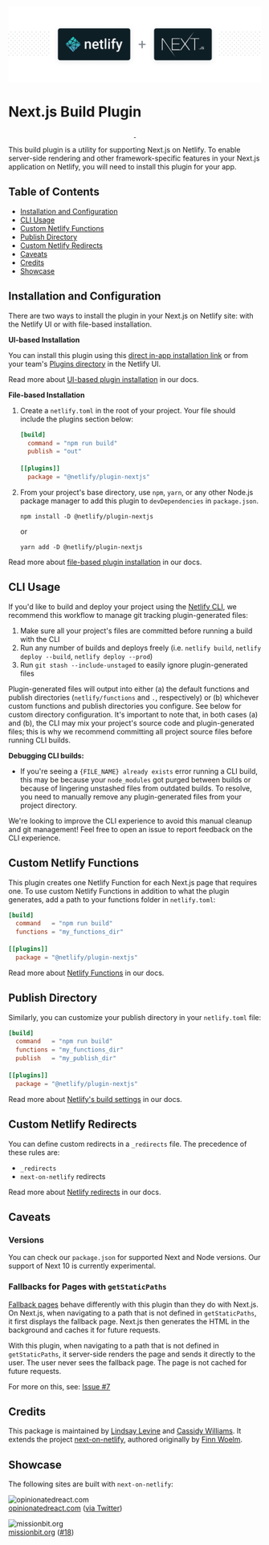 ![Next.js on Netlify Build Plugin](next-on-netlify.png)

# Next.js Build Plugin

<p align="center">
  <a aria-label="npm version" href="https://www.npmjs.com/package/@netlify/plugin-nextjs">
    <img alt="" src="https://img.shields.io/npm/v/@netlify/plugin-nextjs">
  </a>
  <a aria-label="MIT License" href="https://img.shields.io/npm/l/@netlify/plugin-nextjs">
    <img alt="" src="https://img.shields.io/npm/l/@netlify/plugin-nextjs">
  </a>
</p>

This build plugin is a utility for supporting Next.js on Netlify. To enable server-side rendering and other framework-specific features in your Next.js application on Netlify, you will need to install this plugin for your app.

## Table of Contents

- [Installation and Configuration](#installation-and-configuration)
- [CLI Usage](#cli-usage)
- [Custom Netlify Functions](#custom-netlify-functions)
- [Publish Directory](#publish-directory)
- [Custom Netlify Redirects](#custom-netlify-redirects)
- [Caveats](#caveats)
- [Credits](#credits)
- [Showcase](#showcase)

## Installation and Configuration

There are two ways to install the plugin in your Next.js on Netlify site: with the Netlify UI or with file-based installation.

**UI-based Installation**

You can install this plugin using this [direct in-app installation link](http://app.netlify.com/plugins/@netlify/plugin-nextjs/install) or from your team's [Plugins directory](https://app.netlify.com/plugins) in the Netlify UI.

Read more about [UI-based plugin installation](https://docs.netlify.com/configure-builds/build-plugins/#ui-installation) in our docs.

**File-based Installation**

1. Create a `netlify.toml` in the root of your project. Your file should include the plugins section below:

    ```toml
    [build]
      command = "npm run build"
      publish = "out"

    [[plugins]]
      package = "@netlify/plugin-nextjs"
    ```

2. From your project's base directory, use `npm`, `yarn`, or any other Node.js package manager to add this plugin to `devDependencies` in `package.json`.

    ```
    npm install -D @netlify/plugin-nextjs
    ```

    or

    ```
    yarn add -D @netlify/plugin-nextjs
    ```

Read more about [file-based plugin installation](https://docs.netlify.com/configure-builds/build-plugins/#file-based-installation) in our docs.

## CLI Usage

If you'd like to build and deploy your project using the [Netlify CLI](https://docs.netlify.com/cli/get-started/), we recommend this workflow to manage git tracking plugin-generated files:

1. Make sure all your project's files are committed before running a build with the CLI
2. Run any number of builds and deploys freely (i.e. `netlify build`, `netlify deploy --build`, `netlify deploy --prod`)
3. Run `git stash --include-unstaged` to easily ignore plugin-generated files

Plugin-generated files will output into either (a) the default functions and publish directories (`netlify/functions` and `.`, respectively) or (b) whichever custom functions and publish directories you configure. See below for custom directory configuration. It's important to note that, in both cases (a) and (b), the CLI may mix your project's source code and plugin-generated files; this is why we recommend committing all project source files before running CLI builds.

**Debugging CLI builds:**
- If you're seeing a `{FILE_NAME} already exists` error running a CLI build, this may be because your `node_modules` got purged between builds or because of lingering unstashed files from outdated builds. To resolve, you need to manually remove any plugin-generated files from your project directory.

We're looking to improve the CLI experience to avoid this manual cleanup and git management! Feel free to open an issue to report feedback on the CLI experience.

## Custom Netlify Functions

This plugin creates one Netlify Function for each Next.js page that requires one.
To use custom Netlify Functions in addition to what the plugin generates, add a path to your functions folder in `netlify.toml`:

```toml
[build]
  command   = "npm run build"
  functions = "my_functions_dir"

[[plugins]]
  package = "@netlify/plugin-nextjs"
```

Read more about [Netlify Functions](https://docs.netlify.com/functions/overview/) in our docs.

## Publish Directory

Similarly, you can customize your publish directory in your `netlify.toml` file:

```toml
[build]
  command   = "npm run build"
  functions = "my_functions_dir"
  publish   = "my_publish_dir"

[[plugins]]
  package = "@netlify/plugin-nextjs"
```

Read more about [Netlify's build settings](https://docs.netlify.com/configure-builds/get-started/#basic-build-settings) in our docs.

## Custom Netlify Redirects

You can define custom redirects in a `_redirects` file.
The precedence of these rules are:

- `_redirects`
- `next-on-netlify` redirects

Read more about [Netlify redirects](https://docs.netlify.com/routing/redirects/) in our docs.

## Caveats

### Versions

You can check our `package.json` for supported Next and Node versions. Our support of Next 10 is currently experimental.

### Fallbacks for Pages with `getStaticPaths`

[Fallback pages](https://nextjs.org/docs/basic-features/data-fetching#fallback-true) behave differently with this plugin than they do with Next.js. On Next.js, when navigating to a path that is not defined in `getStaticPaths`, it first displays the fallback page. Next.js then generates the HTML in the background and caches it for future requests.

With this plugin, when navigating to a path that is not defined in `getStaticPaths`, it server-side renders the page and sends it directly to the user. The user never sees the fallback page. The page is not cached for future requests.

For more on this, see: [Issue #7](https://github.com/netlify/next-on-netlify/issues/7#issuecomment-636883539)

## Credits

This package is maintained by [Lindsay Levine](https://github.com/lindsaylevine) and [Cassidy Williams](https://github.com/cassidoo). It extends the project [next-on-netlify](https://github.com/netlify/next-on-netlify), authored originally by [Finn Woelm](https://github.com/finnwoelm).

## Showcase

The following sites are built with `next-on-netlify`:

![opinionatedreact.com](https://raw.githubusercontent.com/netlify/next-on-netlify/master/assets/showcase-opinionatedreact.png)  
[opinionatedreact.com](https://opinionatedreact.com/) ([via Twitter](https://twitter.com/NikkitaFTW/status/1302667952920162309))

![missionbit.org](https://raw.githubusercontent.com/netlify/next-on-netlify/master/assets/showcase-missionbit.png)  
[missionbit.org](https://www.missionbit.org/) ([#18](https://github.com/netlify/next-on-netlify/pull/18#issuecomment-643828966))
